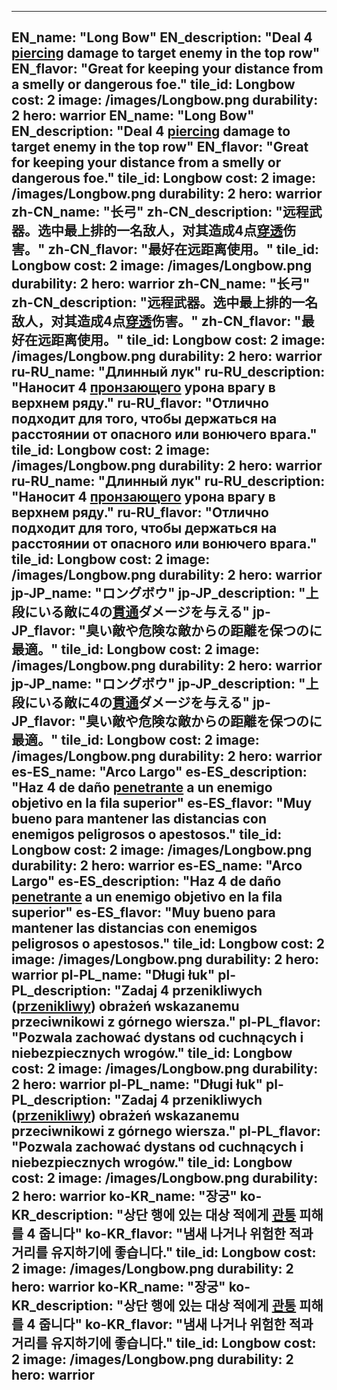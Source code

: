 ---

EN_name: "Long Bow"
EN_description: "Deal 4 <u>piercing</u> damage to target enemy in the top row"
EN_flavor: "Great for keeping your distance from a smelly or dangerous foe."
tile_id: Longbow
cost: 2
image: /images/Longbow.png
durability: 2
hero: warrior
EN_name: "Long Bow"
EN_description: "Deal 4 <u>piercing</u> damage to target enemy in the top row"
EN_flavor: "Great for keeping your distance from a smelly or dangerous foe."
tile_id: Longbow
cost: 2
image: /images/Longbow.png
durability: 2
hero: warrior
zh-CN_name: "长弓"
zh-CN_description: "远程武器。选中最上排的一名敌人，对其造成4点<u>穿透</u>伤害。"
zh-CN_flavor: "最好在远距离使用。"
tile_id: Longbow
cost: 2
image: /images/Longbow.png
durability: 2
hero: warrior
zh-CN_name: "长弓"
zh-CN_description: "远程武器。选中最上排的一名敌人，对其造成4点<u>穿透</u>伤害。"
zh-CN_flavor: "最好在远距离使用。"
tile_id: Longbow
cost: 2
image: /images/Longbow.png
durability: 2
hero: warrior
ru-RU_name: "Длинный лук"
ru-RU_description: "Наносит 4 <u>пронзающего</u> урона врагу в верхнем ряду."
ru-RU_flavor: "Отлично подходит для того, чтобы держаться на расстоянии от опасного или вонючего врага."
tile_id: Longbow
cost: 2
image: /images/Longbow.png
durability: 2
hero: warrior
ru-RU_name: "Длинный лук"
ru-RU_description: "Наносит 4 <u>пронзающего</u> урона врагу в верхнем ряду."
ru-RU_flavor: "Отлично подходит для того, чтобы держаться на расстоянии от опасного или вонючего врага."
tile_id: Longbow
cost: 2
image: /images/Longbow.png
durability: 2
hero: warrior
jp-JP_name: "ロングボウ"
jp-JP_description: "上段にいる敵に4の<u>貫通</u>ダメージを与える"
jp-JP_flavor: "臭い敵や危険な敵からの距離を保つのに最適。"
tile_id: Longbow
cost: 2
image: /images/Longbow.png
durability: 2
hero: warrior
jp-JP_name: "ロングボウ"
jp-JP_description: "上段にいる敵に4の<u>貫通</u>ダメージを与える"
jp-JP_flavor: "臭い敵や危険な敵からの距離を保つのに最適。"
tile_id: Longbow
cost: 2
image: /images/Longbow.png
durability: 2
hero: warrior
es-ES_name: "Arco Largo"
es-ES_description: "Haz 4 de daño <u>penetrante</u> a un enemigo objetivo en la fila superior"
es-ES_flavor: "Muy bueno para mantener las distancias con enemigos peligrosos o apestosos."
tile_id: Longbow
cost: 2
image: /images/Longbow.png
durability: 2
hero: warrior
es-ES_name: "Arco Largo"
es-ES_description: "Haz 4 de daño <u>penetrante</u> a un enemigo objetivo en la fila superior"
es-ES_flavor: "Muy bueno para mantener las distancias con enemigos peligrosos o apestosos."
tile_id: Longbow
cost: 2
image: /images/Longbow.png
durability: 2
hero: warrior
pl-PL_name: "Długi łuk"
pl-PL_description: "Zadaj 4 przenikliwych (<u>przenikliwy</u>) obrażeń wskazanemu przeciwnikowi z górnego wiersza."
pl-PL_flavor: "Pozwala zachować dystans od cuchnących i niebezpiecznych wrogów."
tile_id: Longbow
cost: 2
image: /images/Longbow.png
durability: 2
hero: warrior
pl-PL_name: "Długi łuk"
pl-PL_description: "Zadaj 4 przenikliwych (<u>przenikliwy</u>) obrażeń wskazanemu przeciwnikowi z górnego wiersza."
pl-PL_flavor: "Pozwala zachować dystans od cuchnących i niebezpiecznych wrogów."
tile_id: Longbow
cost: 2
image: /images/Longbow.png
durability: 2
hero: warrior
ko-KR_name: "장궁"
ko-KR_description: "상단 행에 있는 대상 적에게 <u>관통</u> 피해를 4 줍니다"
ko-KR_flavor: "냄새 나거나 위험한 적과 거리를 유지하기에 좋습니다."
tile_id: Longbow
cost: 2
image: /images/Longbow.png
durability: 2
hero: warrior
ko-KR_name: "장궁"
ko-KR_description: "상단 행에 있는 대상 적에게 <u>관통</u> 피해를 4 줍니다"
ko-KR_flavor: "냄새 나거나 위험한 적과 거리를 유지하기에 좋습니다."
tile_id: Longbow
cost: 2
image: /images/Longbow.png
durability: 2
hero: warrior
---